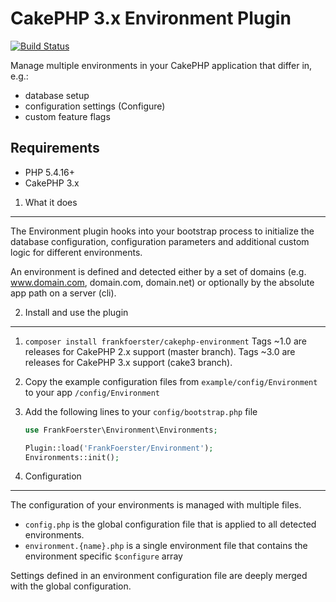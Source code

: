 CakePHP 3.x Environment Plugin
==============================

[![Build Status](https://travis-ci.org/frankfoerster/cakephp-environment.svg?branch=cake3)](https://travis-ci.org/frankfoerster/cakephp-environment)

Manage multiple environments in your CakePHP application that differ in, e.g.:

- database setup
- configuration settings (Configure)
- custom feature flags

Requirements
------------

- PHP 5.4.16+
- CakePHP 3.x

1. What it does
---------------

The Environment plugin hooks into your bootstrap process to initialize the database configuration, configuration parameters and additional custom logic for different environments.

An environment is defined and detected either by a set of domains (e.g. www.domain.com, domain.com, domain.net) or optionally by the absolute app path on a server (cli).

2. Install and use the plugin
-----------------------------

1. `composer install frankfoerster/cakephp-environment`
    Tags ~1.0 are releases for CakePHP 2.x support (master branch).
    Tags ~3.0 are releases for CakePHP 3.x support (cake3 branch).
2. Copy the example configuration files from `example/config/Environment` to your app `/config/Environment`
3. Add the following lines to your `config/bootstrap.php` file
   
   ```php
   use FrankFoerster\Environment\Environments;
   
   Plugin::load('FrankFoerster/Environment');
   Environments::init();
   ```

3. Configuration
----------------

The configuration of your environments is managed with multiple files.

- `config.php` is the global configuration file that is applied to all detected environments.
- `environment.{name}.php` is a single environment file that contains the environment specific `$configure` array

Settings defined in an environment configuration file are deeply merged with the global configuration.
